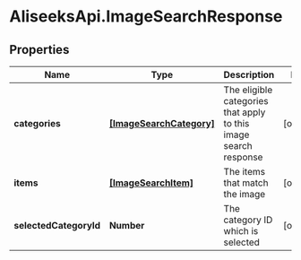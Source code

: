 # AliseeksApi.ImageSearchResponse

## Properties
Name | Type | Description | Notes
------------ | ------------- | ------------- | -------------
**categories** | [**[ImageSearchCategory]**](ImageSearchCategory.md) | The eligible categories that apply to this image search response  | [optional] 
**items** | [**[ImageSearchItem]**](ImageSearchItem.md) | The items that match the image  | [optional] 
**selectedCategoryId** | **Number** | The category ID which is selected  | [optional] 


